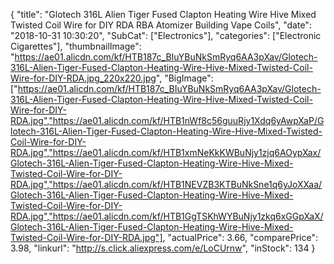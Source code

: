 {
	"title": "Glotech 316L Alien Tiger Fused Clapton Heating Wire Hive Mixed Twisted Coil Wire for DIY RDA RBA Atomizer Building Vape Coils",
	"date": "2018-10-31 10:30:20",
	"SubCat": ["Electronics"],
	"categories": ["Electronic Cigarettes"],
	"thumbnailImage": "https://ae01.alicdn.com/kf/HTB187c_BIuYBuNkSmRyq6AA3pXav/Glotech-316L-Alien-Tiger-Fused-Clapton-Heating-Wire-Hive-Mixed-Twisted-Coil-Wire-for-DIY-RDA.jpg_220x220.jpg",
	"BigImage": ["https://ae01.alicdn.com/kf/HTB187c_BIuYBuNkSmRyq6AA3pXav/Glotech-316L-Alien-Tiger-Fused-Clapton-Heating-Wire-Hive-Mixed-Twisted-Coil-Wire-for-DIY-RDA.jpg","https://ae01.alicdn.com/kf/HTB1nWf8c56guuRjy1Xdq6yAwpXaP/Glotech-316L-Alien-Tiger-Fused-Clapton-Heating-Wire-Hive-Mixed-Twisted-Coil-Wire-for-DIY-RDA.jpg","https://ae01.alicdn.com/kf/HTB1xmNeKkKWBuNjy1zjq6AOypXax/Glotech-316L-Alien-Tiger-Fused-Clapton-Heating-Wire-Hive-Mixed-Twisted-Coil-Wire-for-DIY-RDA.jpg","https://ae01.alicdn.com/kf/HTB1NEVZB3KTBuNkSne1q6yJoXXaa/Glotech-316L-Alien-Tiger-Fused-Clapton-Heating-Wire-Hive-Mixed-Twisted-Coil-Wire-for-DIY-RDA.jpg","https://ae01.alicdn.com/kf/HTB1GgTSKhWYBuNjy1zkq6xGGpXaX/Glotech-316L-Alien-Tiger-Fused-Clapton-Heating-Wire-Hive-Mixed-Twisted-Coil-Wire-for-DIY-RDA.jpg"],
	"actualPrice": 3.66,
	"comparePrice": 3.98,
	"linkurl": "http://s.click.aliexpress.com/e/LoCUrnw",
	"inStock": 134
}
